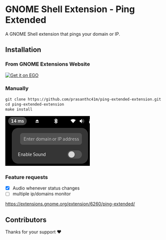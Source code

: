 # GNOME Shell Extension - Ping Extended 
A GNOME Shell extension that pings your domain or IP.

## Installation
### From GNOME Extensions Website
<a href="https://extensions.gnome.org/extension/">
<img src="https://raw.githubusercontent.com/prasanthc41m/switch-x11-wayland/main/img/get-it-on-ego.svg" alt="Get it on EGO" width="200" />
</a>

### Manually

```
git clone https://github.com/prasanthc41m/ping-extended-extension.git
cd ping-extended-extension
make install
```
![logo](https://github.com/prasanthc41m/ping-extended-extension/blob/main/ping-extended-extension.png)

### Feature requests

- [x] Audio whenever status changes
- [ ] multiple ip/domains monitor

https://extensions.gnome.org/extension/6260/ping-extended/

## Contributors
Thanks for your support :heart:

 
